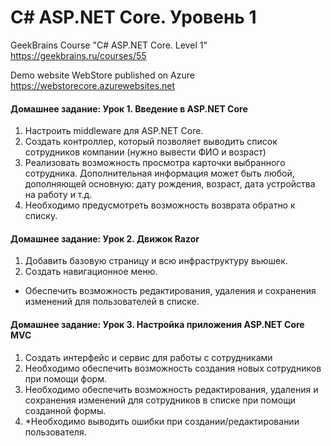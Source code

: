 # C# ASP.NET Core. Уровень 1

GeekBrains Course "C# ASP.NET Core. Level 1"  
https://geekbrains.ru/courses/55 
  
Demo website WebStore published on Azure  
https://webstorecore.azurewebsites.net  


#### Домашнее задание: Урок 1. Введение в ASP.NET Core
1. Настроить middleware для ASP.NET Core.
2. Создать контроллер, который позволяет выводить список сотрудников компании (нужно вывести ФИО и возраст)
3. Реализовать возможность просмотра карточки выбранного сотрудника. Дополнительная информация может быть любой, дополняющей основную: дату рождения, возраст, дата устройства на работу и т.д.
4. Необходимо предусмотреть возможность возврата обратно к списку.


#### Домашнее задание: Урок 2. Движок Razor
1. Добавить базовую страницу и всю инфраструктуру вьюшек. 
2. Создать навигационное меню. 
* Обеспечить возможность редактирования, удаления и сохранения изменений для пользователей в списке.


#### Домашнее задание: Урок 3. Настройка приложения ASP.NET Core MVC
1. Создать интерфейс и сервис для работы с сотрудниками
2. Необходимо обеспечить возможность создания новых сотрудников при помощи форм.
3. Необходимо обеспечить возможность редактирования, удаления и сохранения изменений для сотрудников в списке при помощи созданной формы.
4. *Необходимо выводить ошибки при создании/редактировании пользователя.
